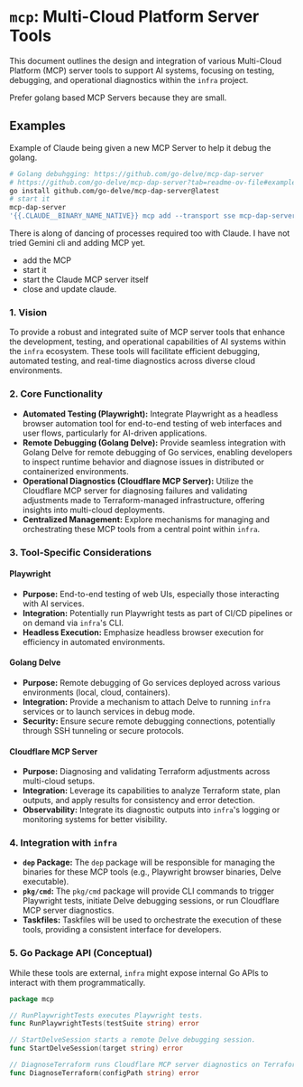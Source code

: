 # `mcp`: Multi-Cloud Platform Server Tools

This document outlines the design and integration of various Multi-Cloud Platform (MCP) server tools to support AI systems, focusing on testing, debugging, and operational diagnostics within the `infra` project.

Prefer golang based MCP Servers because they are small.


## Examples

Example of Claude being given a new MCP Server to help it debug the golang.





```sh
# Golang debuhgging: https://github.com/go-delve/mcp-dap-server
# https://github.com/go-delve/mcp-dap-server?tab=readme-ov-file#example-configuration-using-claude-code
go install github.com/go-delve/mcp-dap-server@latest
# start it
mcp-dap-server
'{{.CLAUDE__BINARY_NAME_NATIVE}} mcp add --transport sse mcp-dap-server http://localhost:8080'
```

There is along of dancing of processes required too with Claude. I have not tried Gemini cli and adding MCP yet.
- add the MCP
- start it
- start the Claude MCP server itself
- close and update claude.

### 1. Vision

To provide a robust and integrated suite of MCP server tools that enhance the development, testing, and operational capabilities of AI systems within the `infra` ecosystem. These tools will facilitate efficient debugging, automated testing, and real-time diagnostics across diverse cloud environments.

### 2. Core Functionality

*   **Automated Testing (Playwright):** Integrate Playwright as a headless browser automation tool for end-to-end testing of web interfaces and user flows, particularly for AI-driven applications.
*   **Remote Debugging (Golang Delve):** Provide seamless integration with Golang Delve for remote debugging of Go services, enabling developers to inspect runtime behavior and diagnose issues in distributed or containerized environments.
*   **Operational Diagnostics (Cloudflare MCP Server):** Utilize the Cloudflare MCP server for diagnosing failures and validating adjustments made to Terraform-managed infrastructure, offering insights into multi-cloud deployments.
*   **Centralized Management:** Explore mechanisms for managing and orchestrating these MCP tools from a central point within `infra`.

### 3. Tool-Specific Considerations

#### Playwright

*   **Purpose:** End-to-end testing of web UIs, especially those interacting with AI services.
*   **Integration:** Potentially run Playwright tests as part of CI/CD pipelines or on demand via `infra`'s CLI.
*   **Headless Execution:** Emphasize headless browser execution for efficiency in automated environments.

#### Golang Delve

*   **Purpose:** Remote debugging of Go services deployed across various environments (local, cloud, containers).
*   **Integration:** Provide a mechanism to attach Delve to running `infra` services or to launch services in debug mode.
*   **Security:** Ensure secure remote debugging connections, potentially through SSH tunneling or secure protocols.

#### Cloudflare MCP Server

*   **Purpose:** Diagnosing and validating Terraform adjustments across multi-cloud setups.
*   **Integration:** Leverage its capabilities to analyze Terraform state, plan outputs, and apply results for consistency and error detection.
*   **Observability:** Integrate its diagnostic outputs into `infra`'s logging or monitoring systems for better visibility.

### 4. Integration with `infra`

*   **`dep` Package:** The `dep` package will be responsible for managing the binaries for these MCP tools (e.g., Playwright browser binaries, Delve executable).
*   **`pkg/cmd`:** The `pkg/cmd` package will provide CLI commands to trigger Playwright tests, initiate Delve debugging sessions, or run Cloudflare MCP server diagnostics.
*   **Taskfiles:** Taskfiles will be used to orchestrate the execution of these tools, providing a consistent interface for developers.

### 5. Go Package API (Conceptual)

While these tools are external, `infra` might expose internal Go APIs to interact with them programmatically.

```go
package mcp

// RunPlaywrightTests executes Playwright tests.
func RunPlaywrightTests(testSuite string) error

// StartDelveSession starts a remote Delve debugging session.
func StartDelveSession(target string) error

// DiagnoseTerraform runs Cloudflare MCP server diagnostics on Terraform.
func DiagnoseTerraform(configPath string) error
```